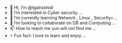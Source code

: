 - 👋 Hi, I’m @tgalrashidi
- 👀 I’m interested in Cyber security  ...
- 🌱 I’m currently learning Network , Linux , Security+...
- 💞️ I’m looking to collaborate on DB and Computing ...
- 📫 How to reach me  yuo will not find me ...
- ⚡ Fun fact:  l love to learn and enjoy ...

<!---
tgalrashidi/tgalrashidi is a ✨ special ✨ repository because its `README.md` (this file) appears on your GitHub profile.
You can click the Preview link to take a look at your changes.
--->
